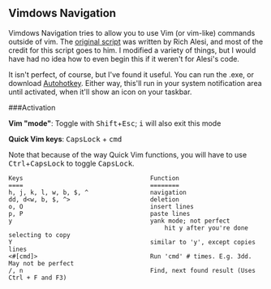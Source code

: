 Vimdows Navigation
------------------

Vimdows Navigation tries to allow you to use Vim (or vim-like) commands outside of vim. 
The [original script](http://www.autohotkey.com/community/viewtopic.php?t=44762)
was written by Rich Alesi, and most of the credit for this script goes to him. I
modified a variety of things, but I would have had no idea how to even
begin this if it weren't for Alesi's code. 

It isn't perfect, of course, but I've found it useful. You can run the .exe, or 
download [Autohotkey](http://www.autohotkey.com). Either way, this'll run in your
system notification area until activated, when it'll show an icon on your taskbar. 

###Activation

**Vim "mode"**: Toggle with <tt>Shift</tt>+<tt>Esc</tt>; <tt>i</tt> will also exit 
this mode


**Quick Vim keys**:  <tt>CapsLock</tt> + <tt>cmd</tt>

Note that because of the way Quick Vim functions, you will have to use 
<tt>Ctrl</tt>+<tt>CapsLock</tt> to toggle <tt>CapsLock</tt>. 

	Keys                                   Function
	====                                   ========
	h, j, k, l, w, b, $, ^                 navigation
	dd, d<w, b, $, ^>                      deletion
	o, O                                   insert lines
	p, P                                   paste lines
	y                                      yank mode; not perfect
   	                                           hit y after you're done selecting to copy
	Y                                      similar to 'y', except copies lines
	<#[cmd]>                               Run 'cmd' # times. E.g. 3dd. May not be perfect
	/, n                                   Find, next found result (Uses Ctrl + F and F3)
	